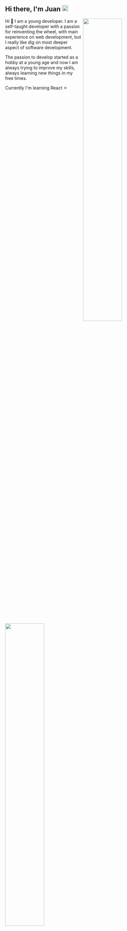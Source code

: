 <h2>Hi there, I'm Juan <img src="https://media.giphy.com/media/Q7LHmoFwVP6Yc1swZs/giphy.gif" height="20px"></h2>

<img width="50%" align="right" src="https://github-readme-stats.vercel.app/api?username=juanvillacortac&count_private=true&show_icons=true&theme=dark&hide_border=true&include_all_commits=true">

Hi 👋 I am a young developer. I am a self-taught developer with a passion for reinventing the wheel, with main experience on web development, but I really like dig on most deeper aspect of software development.

The passion to develop started as a hobby at a young age and now I am always trying to improve my skills, always learning new things in my free times.

Currently I'm learning React ⚛️

<img width="50%" src="https://github-readme-stats.vercel.app/api/top-langs/?username=juanvillacortac&theme=dark&hide_border=true&layout=compact">
